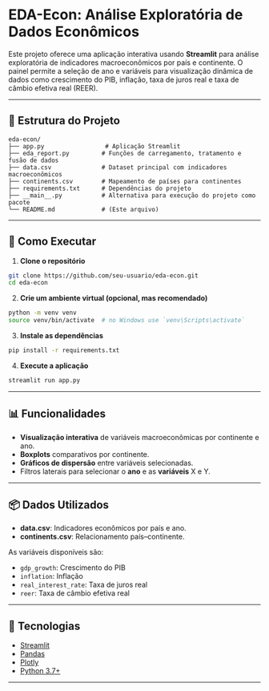 
# EDA-Econ: Análise Exploratória de Dados Econômicos

Este projeto oferece uma aplicação interativa usando **Streamlit** para análise exploratória de indicadores macroeconômicos por país e continente. O painel permite a seleção de ano e variáveis para visualização dinâmica de dados como crescimento do PIB, inflação, taxa de juros real e taxa de câmbio efetiva real (REER).

---

## 📁 Estrutura do Projeto

```
eda-econ/
├── app.py                 # Aplicação Streamlit
├── eda_report.py         # Funções de carregamento, tratamento e fusão de dados
├── data.csv              # Dataset principal com indicadores macroeconômicos
├── continents.csv        # Mapeamento de países para continentes
├── requirements.txt      # Dependências do projeto
├── __main__.py           # Alternativa para execução do projeto como pacote
└── README.md             # (Este arquivo)
```

---

## 🚀 Como Executar

1. **Clone o repositório**
```bash
git clone https://github.com/seu-usuario/eda-econ.git
cd eda-econ
```

2. **Crie um ambiente virtual (opcional, mas recomendado)**
```bash
python -m venv venv
source venv/bin/activate  # no Windows use `venv\Scripts\activate`
```

3. **Instale as dependências**
```bash
pip install -r requirements.txt
```

4. **Execute a aplicação**
```bash
streamlit run app.py
```

---

## 📊 Funcionalidades

- **Visualização interativa** de variáveis macroeconômicas por continente e ano.
- **Boxplots** comparativos por continente.
- **Gráficos de dispersão** entre variáveis selecionadas.
- Filtros laterais para selecionar o **ano** e as **variáveis** X e Y.

---

## 📦 Dados Utilizados

- **data.csv**: Indicadores econômicos por país e ano.
- **continents.csv**: Relacionamento país–continente.

As variáveis disponíveis são:
- `gdp_growth`: Crescimento do PIB
- `inflation`: Inflação
- `real_interest_rate`: Taxa de juros real
- `reer`: Taxa de câmbio efetiva real

---

## 🧠 Tecnologias

- [Streamlit](https://streamlit.io/)
- [Pandas](https://pandas.pydata.org/)
- [Plotly](https://plotly.com/)
- [Python 3.7+](https://www.python.org/)

---
